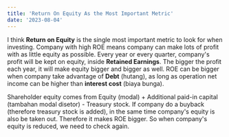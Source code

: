 ```yaml
---
title: 'Return On Equity As the Most Important Metric'
date: '2023-08-04'
---
```


I think **Return on Equity** is the single most important metric to look for when investing. 
Company with high ROE means company can make lots of profit with as little equity as possible.
Every year or every quarter, company's profit will be kept on equity, inside **Retained Earnings**.
The bigger the profit each year, it will make equity bigger and bigger as well.
ROE can be bigger when company take advantage of **Debt** (hutang), as long as operation net income can be higher than **interest cost** (biaya bunga).

Shareholder equity comes from Equity (modal) + Additional paid-in capital (tambahan modal disetor) - Treasury stock.
If company do a buyback (therefore treasury stock is added), in the same time company's equity is also be taken out. Therefore it makes ROE bigger.
So when company's equity is reduced, we need to check again.
